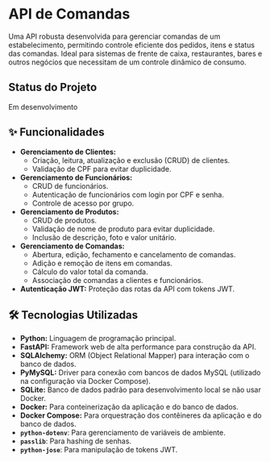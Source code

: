 
# API de Comandas

Uma API robusta desenvolvida para gerenciar comandas de um estabelecimento, permitindo controle eficiente dos pedidos, itens e status das comandas. Ideal para sistemas de frente de caixa, restaurantes, bares e outros negócios que necessitam de um controle dinâmico de consumo.

## Status do Projeto

Em desenvolvimento

## ✨ Funcionalidades

* **Gerenciamento de Clientes:**
    * Criação, leitura, atualização e exclusão (CRUD) de clientes.
    * Validação de CPF para evitar duplicidade.
* **Gerenciamento de Funcionários:**
    * CRUD de funcionários.
    * Autenticação de funcionários com login por CPF e senha.
    * Controle de acesso por grupo.
* **Gerenciamento de Produtos:**
    * CRUD de produtos.
    * Validação de nome de produto para evitar duplicidade.
    * Inclusão de descrição, foto e valor unitário.
* **Gerenciamento de Comandas:**
    * Abertura, edição, fechamento e cancelamento de comandas.
    * Adição e remoção de itens em comandas.
    * Cálculo do valor total da comanda.
    * Associação de comandas a clientes e funcionários.
* **Autenticação JWT:** Proteção das rotas da API com tokens JWT.

## 🛠️ Tecnologias Utilizadas

* **Python:** Linguagem de programação principal.
* **FastAPI:** Framework web de alta performance para construção da API.
* **SQLAlchemy:** ORM (Object Relational Mapper) para interação com o banco de dados.
* **PyMySQL:** Driver para conexão com bancos de dados MySQL (utilizado na configuração via Docker Compose).
* **SQLite:** Banco de dados padrão para desenvolvimento local se não usar Docker.
* **Docker:** Para conteinerização da aplicação e do banco de dados.
* **Docker Compose:** Para orquestração dos contêineres da aplicação e do banco de dados.
* **`python-dotenv`**: Para gerenciamento de variáveis de ambiente.
* **`passlib`**: Para hashing de senhas.
* **`python-jose`**: Para manipulação de tokens JWT.
